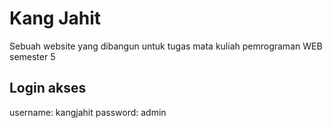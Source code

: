 # Kang Jahit
Sebuah website yang dibangun untuk tugas mata kuliah pemrograman WEB semester 5

## Login akses
username: kangjahit
password: admin